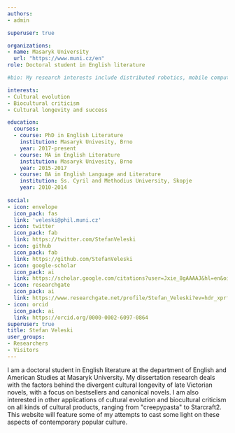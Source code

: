 ```yaml
---
authors:
- admin

superuser: true

organizations:
- name: Masaryk University
  url: "https://www.muni.cz/en"
role: Doctoral student in English literature

#bio: My research interests include distributed robotics, mobile computing and programmable matter.

interests:
- Cultural evolution
- Biocultural criticism
- Cultural longevity and success

education:
  courses:
  - course: PhD in English Literature
    institution: Masaryk Univesity, Brno
    year: 2017-present
  - course: MA in English Literature
    institution: Masaryk Univesity, Brno
    year: 2015-2017
  - course: BA in English Language and Literature
    institution: Ss. Cyril and Methodius University, Skopje
    year: 2010-2014
    
social:
- icon: envelope
  icon_pack: fas
  link: 'veleski@phil.muni.cz'
- icon: twitter
  icon_pack: fab
  link: https://twitter.com/StefanVeleski
- icon: github
  icon_pack: fab
  link: https://github.com/StefanVeleski
- icon: google-scholar
  icon_pack: ai
  link: https://scholar.google.com/citations?user=Jxie_8gAAAAJ&hl=en&oi=ao
- icon: researchgate
  icon_pack: ai
  link: https://www.researchgate.net/profile/Stefan_Veleski?ev=hdr_xprf&_sg=XGA2GNmORop1Y91RZsLmlDNXxFjXldqx_jnwafZLtthPmghCOA_TyhwAefTBefrw3fdfQcmQ7YnoWskvyZoZn6e6
- icon: orcid
  icon_pack: ai
  link: https://orcid.org/0000-0002-6097-0864
superuser: true
title: Stefan Veleski
user_groups:
- Researchers
- Visitors
---
```


I am a doctoral student in English literature at the department of English and American Studies at Masaryk University. My dissertation research deals with the factors behind the divergent cultural longevity of late Victorian novels, with a focus on bestsellers and canonical novels. I am also interested in other applications of cultural evolution and biocultural criticism on all kinds of cultural products, ranging from "creepypasta" to Starcraft2. This website will feature some of my attempts to cast some light on these aspects of contemporary popular culture. 
